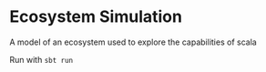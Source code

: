 # Ecosystem Simulation

A model of an ecosystem used to explore the capabilities of scala

Run with `sbt run`